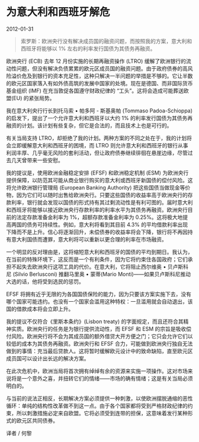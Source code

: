 # 为意大利和西班牙解危

2012-01-31

> 索罗斯：欧洲央行没有解决成员国的融资问题，而按照我的方案，意大利和西班牙将能够以 1% 左右的利率发行国债为其债务再融资。  
>

欧洲央行 (ECB) 去年 12 月份实施的长期再融资操作 (LTRO) 缓解了欧洲银行的流动性问题，但没有解决负债累累的欧元区成员国的融资问题。由于政府债券的高风险溢价危及到银行的资本充足性，这种只解决一半问题的举措是不够的。它让半数的欧元区国家落入有如外债高筑的发展中国家的处境。现在是德国、而非国际货币基金组织 (IMF) 在充当敦促各国遵守财政纪律的 “工头”。这将会造成可能葬送欧盟(EU) 的紧张局势。

我在意大利央行行长到托马索 • 帕多阿 - 斯基奥帕 (Tommaso Padoa-Schioppa) 的启发下，提出了一个允许意大利和西班牙以大约 1% 的利率发行国债为其债务再融资的计划。该计划有些复杂，但它是合法的，而且技术上也是可行的。

有关当局支持 LTRO，却拒绝了我的计划。两种方案的不同之处在于，我的计划将会立即缓解意大利和西班牙的困境，而 LTRO 则允许意大利和西班牙的银行从事利润丰厚、几乎毫无风险的套利活动，但让政府债券继续徘徊在悬崖边缘，尽管过去几天曾带来一些安慰。

我的提议是，使用欧洲金融稳定安排 (EFSF) 和欧洲稳定机制 (ESM) 为欧洲央行提供保障，以防范其可能从商业银行购买的意大利或西班牙新国债的偿付风险。这将允许欧洲银行管理局 (European Banking Authority) 把这些国债当做现金等价物，因为它们可以随时出售给欧洲央行。只要这些国债的收益率高于欧洲央行的存款利率，银行就会发现以国债的形式持有其过剩流动性是有利可图的。届时意大利和西班牙将能够以接近欧洲央行存款利率的利率水平为其债务再融资。欧洲央行目前的法定存款准备金利率为 1%，超额存款准备金利率为 0.25%。这将极大地提高两国的债务可持续性。例如，意大利将看到其目前 4.3% 的平均借款利率出现下降而不是上升。信心将逐渐回升，未偿债券的收益率将会下降，银行将不再因持有意大利国债而遭罪，意大利将可以重新以更合理的利率在市场融资。

一个明显的反对理由是，这将缩短意大利和西班牙的国债的平均到期日。我认为，在当前的特殊环境下，这反而是一个有利条件，因为它将约束住各国政府；它们承担不起失去欧洲央行这项工具的代价。在意大利，它将阻止西尔维奥 • 贝卢斯科尼 (Silvio Berlusconi) 推翻马里奥 • 蒙蒂(Mario Monti)——如果贝卢斯科尼推动大选的话，他将受到选民的惩罚。

EFSF 将拥有近乎无限的为各国国债保险的能力，因为只要该方案实施下去，没有哪个国家可能违约。也没有一个国家会滥用这种特权：一旦滥用就会自动退出，该国的借款成本将会立即上升。

我的提议不仅符合《里斯本条约》(Lisbon treaty) 的字面规定，而且还符合其精神实质。欧洲央行的任务是为银行提供流动性，而 EFSF 和 ESM 的宗旨是吸收偿付风险。欧洲央行将不会为其成员国的额外借贷大开方便之门；它只会允许它们以较低的成本为其债务再融资。欧洲央行和 EFSF 合力，可能做到欧洲央行独自无法做到的事情：充当最后贷款人。这将暂时缓解欧元设计中的致命缺陷，直至欧元区成员国可以设计出长远的解决方案。

在此次危机中，欧洲当局将首次拥有绰绰有余的资源来实施一项操作。这对市场来说将是一个意外之喜，并扭转它们的情绪——市场的确有情绪；这是有关当局必须明白的。

与当前的说法正相反，长期解决方案必须提供一种刺激，以使欧洲摆脱通缩的恶性循环：单纯的结构性改革做不到这一点。由于各个国家都将受到严格财政纪律的约束，所以刺激措施必定来自欧盟。它将必须受到连带的担保，这意味着发行某种形式的欧元区共同债券。

译者 / 何黎
